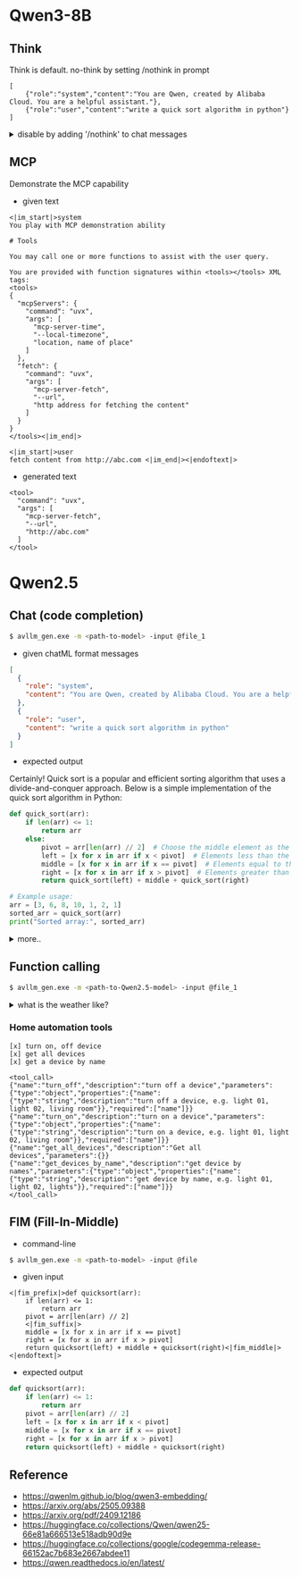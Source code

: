 # Qwen3-8B
## Think
Think is default. 
no-think by setting /nothink in prompt
``` think
[
    {"role":"system","content":"You are Qwen, created by Alibaba Cloud. You are a helpful assistant."},
    {"role":"user","content":"write a quick sort algorithm in python"}
]
```
<details>
<summary>
disable by adding '/nothink' to chat messages
</summary>
    
```
[
    {"role":"system","content":"You are Qwen, created by Alibaba Cloud. You are a helpful assistant."},
    {"role":"user","content":"/nothink write a quick sort algorithm in python"}
]
```
</details>

## MCP
Demonstrate the MCP capability

- given text

```
<|im_start|>system
You play with MCP demonstration ability 

# Tools

You may call one or more functions to assist with the user query.

You are provided with function signatures within <tools></tools> XML tags:
<tools>
{
  "mcpServers": {
    "command": "uvx",
    "args": [
      "mcp-server-time",
      "--local-timezone",
      "location, name of place"
    ]
  },
  "fetch": {
    "command": "uvx",
    "args": [
      "mcp-server-fetch",
      "--url",
      "http address for fetching the content"
    ]
  }
}
</tools><|im_end|>

<|im_start|>user
fetch content from http://abc.com <|im_end|><|endoftext|>
```


- generated text
```
<tool>
  "command": "uvx",
  "args": [
    "mcp-server-fetch",
    "--url",
    "http://abc.com"
  ]
</tool>
```


# Qwen2.5
## Chat (code completion)

```sh
$ avllm_gen.exe -m <path-to-model> -input @file_1 
```

- given chatML format messages
``` json
[
  {
    "role": "system",
    "content": "You are Qwen, created by Alibaba Cloud. You are a helpful assistant."
  },
  {
    "role": "user",
    "content": "write a quick sort algorithm in python"
  }
]
```
- expected output

Certainly! Quick sort is a popular and efficient sorting algorithm that uses a divide-and-conquer approach. Below is a simple implementation of the quick sort
 algorithm in Python:

```python
def quick_sort(arr):
    if len(arr) <= 1:
        return arr
    else:
        pivot = arr[len(arr) // 2]  # Choose the middle element as the pivot
        left = [x for x in arr if x < pivot]  # Elements less than the pivot
        middle = [x for x in arr if x == pivot]  # Elements equal to the pivot
        right = [x for x in arr if x > pivot]  # Elements greater than the pivot
        return quick_sort(left) + middle + quick_sort(right)

# Example usage:
arr = [3, 6, 8, 10, 1, 2, 1]
sorted_arr = quick_sort(arr)
print("Sorted array:", sorted_arr)

```

<details>
<summary>
more..
</summary>

```    
### Explanation:
1. **Base Case**: If the array has 0 or 1 element, it is already sorted, so we return it as is.
2. **Pivot Selection**: We choose the middle element of the array as the pivot. This is a simple choice, but other strategies like choosing the first, last, o
r a random element can also be used.
3. **Partitioning**: We create three lists:
   - `left`: Contains elements less than the pivot.
   - `middle`: Contains elements equal to the pivot.
   - `right`: Contains elements greater than the pivot.
4. **Recursive Sorting**: We recursively apply the quick sort algorithm to the `left` and `right` lists and concatenate the results with the `middle` list.
```
</details>

## Function calling 
```sh
$ avllm_gen.exe -m <path-to-Qwen2.5-model> -input @file_1 
```

<details>
<summary>
what is the weather like?
</summary>

<details>
<summary>
    given text
</summary>
    
``` 
<|im_start|>system
You are a helpful assistant that can use tools to get information for the user.

# Tools

You may call one or more functions to assist with the user query.

You are provided with function signatures within <tools></tools> XML tags:
<tools>
{"name": "get_weather", "description": "Get current weather information for a location", "parameters": {"type": "object", "properties": {"location": {"type": "string", "description": "The city and state, e.g. San Francisco, CA"}, "unit": {"type": "string", "enum": ["celsius", "fahrenheit"], "description": "The unit of temperature to use"}}, "required": ["location"]}}
</tools>
For each function call, return a json object with function name and arguments within <tool_call></tool_call> XML tags.

<tool_call>
{"name": <function-name>, "arguments": <args-json-object>}
</tool_call><|im_end|>
<|im_start|>user
What's the weather like in New York?<|im_end|><|im_start|>

```
</details>

<details>
<summary>
- generated text
</summary>
    
```
<tool_call>
{"name": "get_weather", "arguments": {"location": "New York", "unit": "fahrenheit"}}
</tool_call>
```
</details>
</summary>

</details>

### Home automation tools

    [x] turn on, off device
    [x] get all devices
    [x] get a device by name

```
<tool_call>
{"name":"turn_off","description":"turn off a device","parameters":{"type":"object","properties":{"name":{"type":"string","description":"turn off a device, e.g. light 01, light 02, living room"}},"required":["name"]}}
{"name":"turn_on","description":"turn on a device","parameters":{"type":"object","properties":{"name":{"type":"string","description":"turn on a device, e.g. light 01, light 02, living room"}},"required":["name"]}}
{"name":"get_all_devices","description":"Get all devices","parameters":{}}
{"name":"get_devices_by_name","description":"get device by names","parameters":{"type":"object","properties":{"name":{"type":"string","description":"get device by name, e.g. light 01, light 02, lights"}},"required":["name"]}}
</tool_call>
```

## FIM (Fill-In-Middle)

- command-line

``` sh
$ avllm_gen.exe -m <path-to-model> -input @file
```

- given input
```
<|fim_prefix|>def quicksort(arr):
    if len(arr) <= 1:
        return arr
    pivot = arr[len(arr) // 2]
    <|fim_suffix|>
    middle = [x for x in arr if x == pivot]
    right = [x for x in arr if x > pivot]
    return quicksort(left) + middle + quicksort(right)<|fim_middle|><|endoftext|>
```

- expected output
``` python
def quicksort(arr):
    if len(arr) <= 1:
        return arr
    pivot = arr[len(arr) // 2]
    left = [x for x in arr if x < pivot]
    middle = [x for x in arr if x == pivot]
    right = [x for x in arr if x > pivot]
    return quicksort(left) + middle + quicksort(right)
```

## Reference
- https://qwenlm.github.io/blog/qwen3-embedding/
- https://arxiv.org/abs/2505.09388
- https://arxiv.org/pdf/2409.12186
- https://huggingface.co/collections/Qwen/qwen25-66e81a666513e518adb90d9e
- https://huggingface.co/collections/google/codegemma-release-66152ac7b683e2667abdee11
- https://qwen.readthedocs.io/en/latest/
